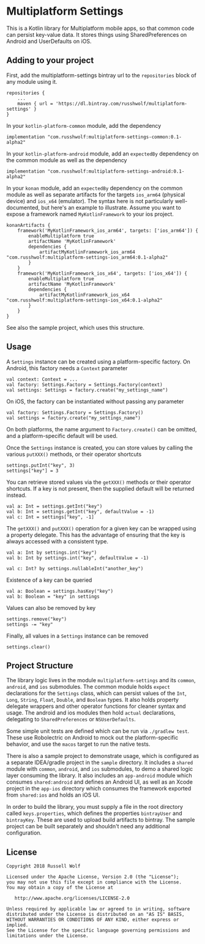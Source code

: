 # Multiplatform Settings

This is a Kotlin library for Multiplatform mobile apps, so that common code can persist key-value data. It stores things using SharedPreferences on Android and UserDefaults on iOS. 

## Adding to your project
First, add the multiplatform-settings bintray url to the `repositories` block of any module using it.

    repositories {
        ...
        maven { url = 'https://dl.bintray.com/russhwolf/multiplatform-settings' }
    }

In your `kotlin-platform-common` module, add the dependency

    implementation "com.russhwolf:multiplatform-settings-common:0.1-alpha2"
    
In your `kotlin-platform-android` module, add an `expectedBy` dependency on the common module as well as the dependency

    implementation "com.russhwolf:multiplatform-settings-android:0.1-alpha2"
    
In your `konan` module, add an `expectedBy` dependency on the common module as well as separate artifacts for the targets `ios_arm64` (physical device) and `ios_x64` (emulator). The syntax here is not particularly well-documented, but here's an example to illustrate. Assume you want to expose a framework named `MyKotlinFramework` to your ios project.

    konanArtifacts {
        framework('MyKotlinFramework_ios_arm64', targets: ['ios_arm64']) {
            enableMultiplatform true
            artifactName 'MyKotlinFramework'
            dependencies {
                artifactMyKotlinFramework_ios_arm64 "com.russhwolf:multiplatform-settings-ios_arm64:0.1-alpha2"
            }
        }
        framework('MyKotlinFramework_ios_x64', targets: ['ios_x64']) {
            enableMultiplatform true
            artifactName 'MyKotlinFramework'
            dependencies {
                artifactMyKotlinFramework_ios_x64 "com.russhwolf:multiplatform-settings-ios_x64:0.1-alpha2"
            }
        }
    }

See also the sample project, which uses this structure.

## Usage

A `Settings` instance can be created using a platform-specific factory. On Android, this factory needs a `Context` parameter

    val context: Context = ...
    val factory: Settings.Factory = Settings.Factory(context)
    val settings: Settings = factory.create("my_settings_name")
    
On iOS, the factory can be instantiated without passing any parameter

    val factory: Settings.Factory = Settings.Factory()
    val settings = factory.create("my_settings_name")
    
On both platforms, the name argument to `Factory.create()` can be omitted, and a platform-specific default will be used.
    
Once the `Settings` instance is created, you can store values by calling the various `putXXX()` methods, or their operator shortcuts

    settings.putInt("key", 3)
    settings["key"] = 3
    
You can retrieve stored values via the `getXXX()` methods or their operator shortcuts. If a key is not present, then the supplied default will be returned instead.

    val a: Int = settings.getInt("key")
    val b: Int = settings.getInt("key", defaultValue = -1) 
    val c: Int = settings["key", -1]
    
The `getXXX()` and `putXXX()` operation for a given key can be wrapped using a property delegate. This has the advantage of ensuring that the key is always accessed with a consistent type.

    val a: Int by settings.int("key")
    val b: Int by settings.int("key", defaultValue = -1)
    
    val c: Int? by settings.nullableInt("another_key")
    
Existence of a key can be queried
     
    val a: Boolean = settings.hasKey("key")
    val b: Boolean = "key" in settings
     
 Values can also be removed by key
  
    settings.remove("key")
    settings -= "key"  
  
 Finally, all values in a `Settings` instance can be removed
      
    settings.clear()

## Project Structure
The library logic lives in the module `multiplatform-settings` and its `common`, `android`, and `ios` submodules. The common module holds `expect` declarations for the `Settings` class, which can persist values of the `Int`, `Long`, `String`, `Float`, `Double`, and `Boolean` types. It also holds property delegate wrappers and other operator functions for cleaner syntax and usage. The android and ios modules then hold `actual` declarations, delegating to `SharedPreferences` or `NSUserDefaults`.

Some simple unit tests are defined which can be run via `./gradlew test`. These use Robolectric on Android to mock out the platform-specific behavior, and use the `macos` target to run the native tests.

There is also a sample project to demonstrate usage, which is configured as a separate IDEA/gradle project in the `sample` directory. It includes a `shared` module with `common`, `android`, and `ios` submodules, to demo a shared logic layer consuming the library. It also includes an `app-android` module which consumes `shared:android` and defines an Android UI, as well as an Xcode project in the `app-ios` directory which consumes the framework exported from `shared:ios` and holds an iOS UI.

In order to build the library, you must supply a file in the root directory called `keys.properties`, which defines the properties `bintrayUser` and `bintrayKey`. These are used to upload build artifacts to bintray. The sample project can be built separately and shouldn't need any additional configuration.

## License
        
    Copyright 2018 Russell Wolf
    
    Licensed under the Apache License, Version 2.0 (the "License");
    you may not use this file except in compliance with the License.
    You may obtain a copy of the License at
    
       http://www.apache.org/licenses/LICENSE-2.0
    
    Unless required by applicable law or agreed to in writing, software
    distributed under the License is distributed on an "AS IS" BASIS,
    WITHOUT WARRANTIES OR CONDITIONS OF ANY KIND, either express or implied.
    See the License for the specific language governing permissions and
    limitations under the License.
